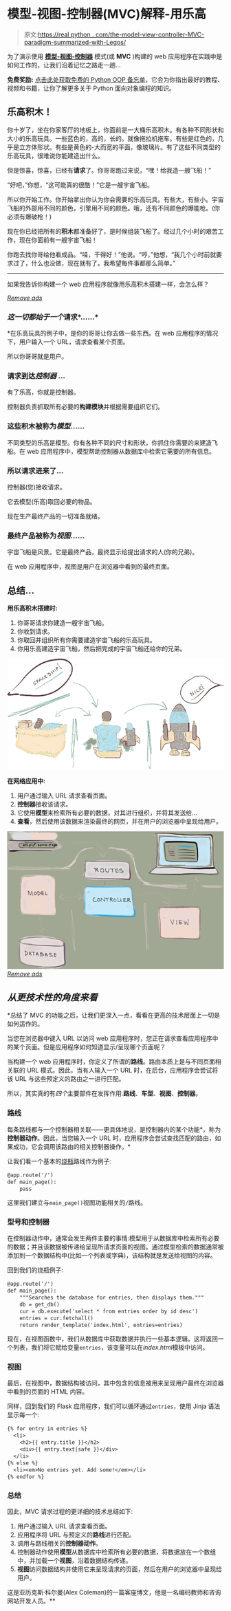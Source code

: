 # 模型-视图-控制器(MVC)解释-用乐高

> 原文:[https://real python . com/the-model-view-controller-MVC-paradigm-summarized-with-Legos/](https://realpython.com/the-model-view-controller-mvc-paradigm-summarized-with-legos/)

为了演示使用 **[模型-视图-控制器](http://en.wikipedia.org/wiki/Model%E2%80%93view%E2%80%93controller)** 模式(或 **MVC** )构建的 web 应用程序在实践中是如何工作的，让我们沿着记忆之路走一趟…

**免费奖励:** [点击此处获取免费的 Python OOP 备忘单](https://realpython.com/bonus/python-oop/)，它会为你指出最好的教程、视频和书籍，让你了解更多关于 Python 面向对象编程的知识。

## 乐高积木！

你十岁了，坐在你家客厅的地板上，你面前是一大桶乐高积木。有各种不同形状和大小的乐高玩具。一些蓝色的，高的，长的。就像拖拉机拖车。有些是红色的，几乎是立方体形状。有些是黄色的-大而宽的平面，像玻璃片。有了这些不同类型的乐高玩具，很难说你能建造出什么。

但是惊喜，惊喜，已经有**请求**了。你哥哥跑过来说，“嘿！给我造一艘飞船！”

“好吧，”你想，“这可能真的很酷！”它是一艘宇宙飞船。

所以你开始工作。你开始拿出你认为你会需要的乐高玩具。有些大，有些小。宇宙飞船的外部用不同的颜色，引擎用不同的颜色。哦，还有不同颜色的爆能枪。(你必须有爆破枪！)

现在你已经把所有的**积木**都准备好了，是时候组装飞船了。经过几个小时的艰苦工作，现在你面前有一艘宇宙飞船！

你跑去找你哥给他看成品。“哇，干得好！”他说。“哼，”他想，“我几个小时前就要求过了，什么也没做，现在就有了。我希望每件事都那么简单。”

* * *

如果我告诉你构建一个 web 应用程序就像用乐高积木搭建一样，会怎么样？

[*Remove ads*](/account/join/)

### *这一切都始于一个*请求*……*

 *在乐高玩具的例子中，是你的哥哥让你去做一些东西。在 web 应用程序的情况下，用户输入一个 URL，请求查看某个页面。

所以你哥哥就是用户。

### 请求到达*控制器* …

有了乐高，你就是控制器。

控制器负责抓取所有必要的**构建模块**并根据需要组织它们。

### 这些积木被称为*模型*……

不同类型的乐高是模型。你有各种不同的尺寸和形状，你抓住你需要的来建造飞船。在 web 应用程序中，模型帮助控制器从数据库中检索它需要的所有信息。

### 所以请求进来了…

控制器(您)接收请求。

它去模型(乐高)取回必要的物品。

现在生产最终产品的一切准备就绪。

### 最终产品被称为*视图*……

宇宙飞船是风景。它是最终产品，最终显示给提出请求的人(你的兄弟)。

在 web 应用程序中，视图是用户在浏览器中看到的最终页面。

## 总结…

**用乐高积木搭建时:**

1.  你哥哥请求你建造一艘宇宙飞船。
2.  你收到请求。
3.  你取回并组织所有你需要建造宇宙飞船的乐高玩具。
4.  你用乐高建造宇宙飞船，然后把完成的宇宙飞船还给你的兄弟。

[![Building legos-like MVC web application](img/fae78951ced8d87f38200960244bf319.png)](https://files.realpython.com/media/building-legos-like-mvc-web-application.caf15452d37d.png)

**在网络应用中:**

1.  用户通过输入 URL 请求查看页面。
2.  **控制器**接收该请求。
3.  它使用**模型**来检索所有必要的数据，对其进行组织，并将其发送给…
4.  **查看**，然后使用该数据来渲染最终的网页，并在用户的浏览器中呈现给用户。

[![MVC diagram with routes](img/965a6eacd1bc1c725852e0717dac8e24.png)](https://files.realpython.com/media/mvc_diagram_with_routes.e12c5b982ac8.png)[*Remove ads*](/account/join/)

## *从更技术性的角度来看*

 *总结了 MVC 的功能之后，让我们更深入一点，看看在更高的技术层面上一切是如何运作的。

当您在浏览器中键入 URL 以访问 web 应用程序时，您正在请求查看应用程序中的某个页面。但是应用程序如何知道显示/呈现哪个页面呢？

当构建一个 web 应用程序时，你定义了所谓的**路线**。路由本质上是与不同页面相关联的 URL 模式。因此，当有人输入一个 URL 时，在后台，应用程序会尝试将该 URL 与这些预定义的路由之一进行匹配。

所以，其实真的有*四个*主要部件在发挥作用:**路线**、**车型**、**视图**、**控制器**。

### 路线

每条路线都与一个控制器相关联——更具体地说，是控制器内的某个功能*，称为**控制器动作**。因此，当您输入一个 URL 时，应用程序会尝试查找匹配的路由，如果成功，它会调用该路由的相关控制器操作。*

让我们看一个基本的[烧瓶](https://realpython.com/python-web-applications-with-flask-part-i/)路线作为例子:

```
@app.route('/')
def main_page():
    pass
```

这里我们建立与`main_page()`视图功能相关的`/`路线。

### 型号和控制器

在控制器动作中，通常会发生两件主要的事情:模型用于从数据库中检索所有必要的数据；并且该数据被传递给呈现所请求页面的视图。通过模型检索的数据通常被添加到一个数据结构中(比如一个列表或字典)，该结构就是发送给视图的内容。

回到我们的烧瓶例子:

```
@app.route('/')
def main_page():
    """Searches the database for entries, then displays them."""
    db = get_db()
    cur = db.execute('select * from entries order by id desc')
    entries = cur.fetchall()
    return render_template('index.html', entries=entries)
```

现在，在视图函数中，我们从数据库中获取数据并执行一些基本逻辑。这将返回一个列表，我们将它赋给变量`entries`，该变量可以在*index.html*模板中访问。

### 视图

最后，在视图中，数据结构被访问，其中包含的信息被用来呈现用户最终在浏览器中看到的页面的 HTML 内容。

同样，回到我们的 Flask 应用程序，我们可以循环通过`entries`，使用 Jinja 语法显示每一个:

```
{% for entry in entries %}
  <li>
    <h2>{{ entry.title }}</h2>
    <div>{{ entry.text|safe }}</div>
  </li>
{% else %}
  <li><em>No entries yet. Add some!</em></li>
{% endfor %}
```

### 总结

因此，MVC 请求过程的更详细的技术总结如下:

1.  用户通过输入 URL 请求查看页面。
2.  应用程序将 URL 与预定义的**路线**进行匹配。
3.  调用与路线相关的**控制器动作**。
4.  控制器动作使用**模型**从数据库中检索所有必要的数据，将数据放在一个数组中，并加载一个**视图**，沿着数据结构传递。
5.  **视图**访问数据结构并使用它来呈现请求的页面，然后在用户的浏览器中呈现给用户。

这是亚历克斯·科尔曼(Alex Coleman)的一篇客座博文，他是一名编码教师和咨询网站开发人员。**